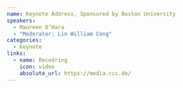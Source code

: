 ```yaml
---
name: Keynote Address, Sponsored by Boston University
speakers:
  - Maureen O’Hara
  - "Moderator: Lin William Cong"
categories:
  - Keynote
links:
  - name: Recodring
    icon: video
    absolute_url: https://media.ccc.de/
---
```


